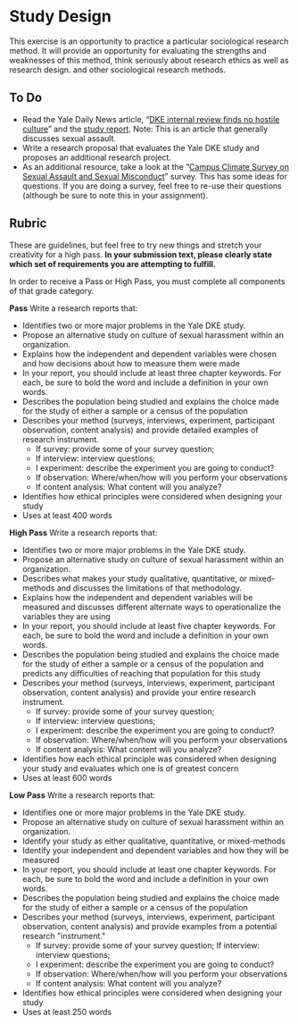 Study Design
============

This exercise is an opportunity to practice a particular sociological research method. It will provide an opportunity for evaluating the strengths and weaknesses of this method, think seriously about research ethics as well as research design. and other sociological research methods.

To Do
-----

-   Read the Yale Daily News article, “[DKE internal review finds no hostile culture](https://yaledailynews.com/blog/2018/03/08/dke-internal-review-finds-no-hostile-culture/)” and the [study report](http://ydn-wpengine.netdna-ssl.com/wp-content/uploads/2018/03/20180219171837.pdf). Note: This is an article that generally discusses sexual assault.
-   Write a research proposal that evaluates the Yale DKE study and proposes an additional research project.
-   As an additional resource, take a look at the “[Campus Climate Survey on Sexual Assault and Sexual Misconduct](https://www.aau.edu/sites/default/files/%40%20Files/Climate%20Survey/Survey%20Instrument.pdf)” survey. This has some ideas for questions. If you are doing a survey, feel free to re-use their questions (although be sure to note this in your assignment).

Rubric
------------


These are guidelines, but feel free to try new things and stretch your
creativity for a high pass. **In your submission text, please clearly state which set of requirements you are attempting to fulfill.**

In order to receive a Pass or High Pass, you must complete all components of that grade category.


**Pass**
Write a research reports that:
* Identifies two or more major problems in the Yale DKE study.
* Propose an alternative study on culture of sexual harassment within an organization.
* Explains how the independent and dependent variables were chosen and how decisions about how to measure them were made
* In your report, you should include at least three chapter keywords. For each, be sure to bold the word and include a definition in your own words.
* Describes the population being studied and explains the choice made for the study of either a sample or a census of the population
* Describes your method (surveys, interviews, experiment, participant observation, content analysis) and provide detailed examples of research instrument.
    * If survey: provide some of your survey question;
    * If interview: interview questions;
    * I experiment: describe the experiment you are going to conduct?
    * If observation: Where/when/how will you perform your observations
    * If content analysis: What content will you analyze?
* Identifies how ethical principles were considered when designing your study
* Uses at least 400 words


**High Pass**
Write a research reports that:
* Identifies two or more major problems in the Yale DKE study.
* Propose an alternative study on culture of sexual harassment within an organization.
* Describes what makes your study qualitative, quantitative, or mixed-methods and discusses the limitations of that methodology.
* Explains how the independent and dependent variables will be measured and discusses different alternate ways to operationalize the variables they are using
* In your report, you should include at least five chapter keywords. For each, be sure to bold the word and include a definition in your own words.
* Describes the population being studied and explains the choice made for the study of either a sample or a census of the population and predicts any difficulties of reaching that population for this study
* Describes your method (surveys, interviews, experiment, participant observation, content analysis) and provide your entire research instrument.
    * If survey: provide some of your survey question;
    * If interview: interview questions;
    * I experiment: describe the experiment you are going to conduct?
    * If observation: Where/when/how will you perform your observations
    * If content analysis: What content will you analyze?
* Identifies how each ethical principle was considered when designing your study and evaluates which one is of greatest concern
* Uses at least 600 words


**Low Pass**
Write a research reports that:
* Identifies one or more major problems in the Yale DKE study.
* Propose an alternative study on culture of sexual harassment within an organization.
* Identify your study as either qualitative, quantitative, or mixed-methods
* Identify your independent and dependent variables and how they will be measured
* In your report, you should include at least one chapter keywords. For each, be sure to bold the word and include a definition in your own words.
* Describes the population being studied and explains the choice made for the study of either a sample or a census of the population
* Describes your method (surveys, interviews, experiment, participant observation, content analysis) and provide examples from a potential research "instrument."
    * If survey: provide some of your survey question;
    If interview: interview questions;
    * I experiment: describe the experiment you are going to conduct?
    * If observation: Where/when/how will you perform your observations
    * If content analysis: What content will you analyze?
* Identifies how ethical principles were considered when designing your study
* Uses at least 250 words
